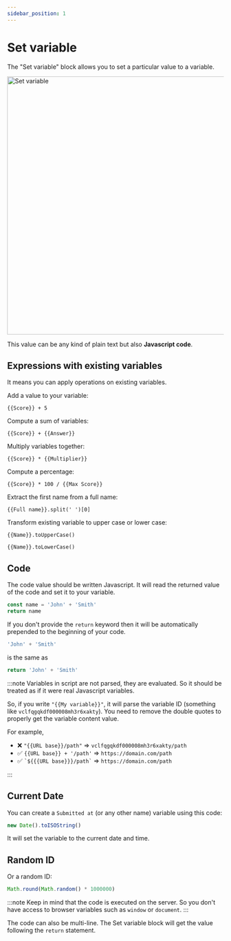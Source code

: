 ```yaml
---
sidebar_position: 1
---
```


# Set variable

The "Set variable" block allows you to set a particular value to a variable.

<img src="/img/blocks/logic/set-variable.png" width="600" alt="Set variable"/>

This value can be any kind of plain text but also **Javascript code**.

## Expressions with existing variables

It means you can apply operations on existing variables.

Add a value to your variable:

```
{{Score}} + 5
```

Compute a sum of variables:

```
{{Score}} + {{Answer}}
```

Multiply variables together:

```
{{Score}} * {{Multiplier}}
```

Compute a percentage:

```
{{Score}} * 100 / {{Max Score}}
```

Extract the first name from a full name:

```
{{Full name}}.split(' ')[0]
```

Transform existing variable to upper case or lower case:

```
{{Name}}.toUpperCase()
```

```
{{Name}}.toLowerCase()
```

## Code

The code value should be written Javascript. It will read the returned value of the code and set it to your variable.

```js
const name = 'John' + 'Smith'
return name
```

If you don't provide the `return` keyword then it will be automatically prepended to the beginning of your code.

```js
'John' + 'Smith'
```

is the same as

```js
return 'John' + 'Smith'
```

:::note
Variables in script are not parsed, they are evaluated. So it should be treated as if it were real Javascript variables.

So, if you write `"{{My variable}}"`, it will parse the variable ID (something like `vclfqgqkdf000008mh3r6xakty`). You need to remove the double quotes to properly get the variable content value.

For example,

- ❌ `"{{URL base}}/path"` => `vclfqgqkdf000008mh3r6xakty/path`
- ✅ `{{URL base}} + '/path'` => `https://domain.com/path`
- ✅ `` `${{{URL base}}}/path` `` => `https://domain.com/path`

:::

## Current Date

You can create a `Submitted at` (or any other name) variable using this code:

```js
new Date().toISOString()
```

It will set the variable to the current date and time.

## Random ID

Or a random ID:

```js
Math.round(Math.random() * 1000000)
```

:::note
Keep in mind that the code is executed on the server. So you don't have access to browser variables such as `window` or `document`.
:::

The code can also be multi-line. The Set variable block will get the value following the `return` statement.
